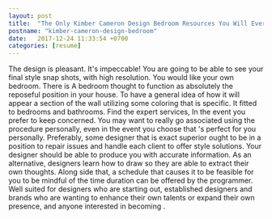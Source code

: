 ```yaml
---
layout: post
title:  "The Only Kimber Cameron Design Bedroom Resources You Will Ever Need"
postname: "kimber-cameron-design-bedroom"
date:   2017-12-24 11:33:54 +0700
categories: [resume]
---
```

The design is pleasant. It's impeccable! You are going to be able to see your final style snap shots, with high resolution. You would like your own bedroom. There is A bedroom thought to function as absolutely the reposeful position in your house. To have a general idea of how it will appear a section of the wall utilizing some coloring that is specific. It fitted to bedrooms and bathrooms. Find the expert services, In the event you prefer to keep concerned. You may want to really go associated using the procedure personally, even in the event you choose that 's perfect for you personally. Preferably, some designer that is exact superior ought to be in a position to repair issues and handle each client to offer style solutions. Your designer should be able to produce you with accurate information. As an alternative, designers learn how to draw so they are able to extract their own thoughts. Along side that, a schedule that causes it to be feasible for you to be mindful of the time duration can be offered by the programmer. Well suited for designers who are starting out, established designers and brands who are wanting to enhance their own talents or expand their own presence, and anyone interested in becoming .
